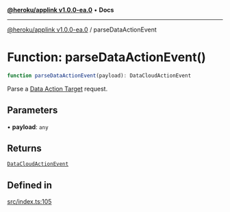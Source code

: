 [**@heroku/applink v1.0.0-ea.0**](../README.md) • **Docs**

***

[@heroku/applink v1.0.0-ea.0](../README.md) / parseDataActionEvent

# Function: parseDataActionEvent()

```ts
function parseDataActionEvent(payload): DataCloudActionEvent
```

Parse a [Data Action Target](https://help.salesforce.com/s/articleView?id=sf.c360_a_create_a_data_action_target_of_webhook_type.htm&type=5) request.

## Parameters

• **payload**: `any`

## Returns

[`DataCloudActionEvent`](../interfaces/DataCloudActionEvent.md)

## Defined in

[src/index.ts:105](https://github.com/heroku/heroku-applink-nodejs/blob/87c92510086d403ff167f2c2ca165bec2e25023f/src/index.ts#L105)
